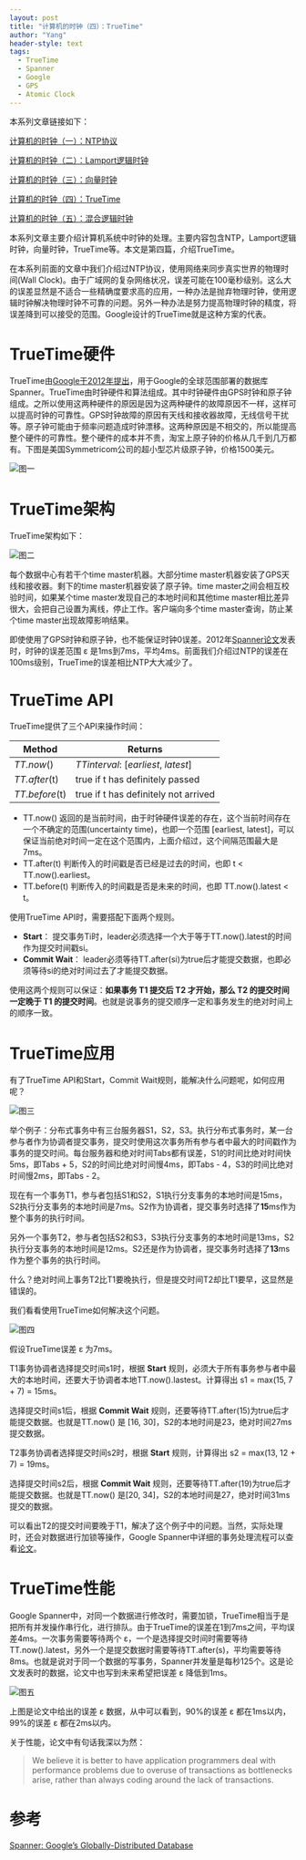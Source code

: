 ```yaml
---
layout: post
title: "计算机的时钟（四）：TrueTime"
author: "Yang"
header-style: text
tags:
  - TrueTime
  - Spanner
  - Google
  - GPS
  - Atomic Clock
---
```


本系列文章链接如下：

[计算机的时钟（一）：NTP协议](http://yang.observer/2020/07/11/time-ntp/)

[计算机的时钟（二）：Lamport逻辑时钟](http://yang.observer/2020/07/26/time-lamport-logical-time/)

[计算机的时钟（三）：向量时钟](http://yang.observer/2020/09/12/vector-clock/)

[计算机的时钟（四）：TrueTime](http://yang.observer/2020/11/02/true-time/)

[计算机的时钟（五）：混合逻辑时钟](http://yang.observer/2020/12/16/hlc/)



本系列文章主要介绍计算机系统中时钟的处理。主要内容包含NTP，Lamport逻辑时钟，向量时钟，TrueTime等。本文是第四篇，介绍TrueTime。

在本系列前面的文章中我们介绍过NTP协议，使用网络来同步真实世界的物理时间(Wall Clock)。由于广域网的复杂网络状况，误差可能在100毫秒级别。这么大的误差显然是不适合一些精确度要求高的应用，一种办法是抛弃物理时钟，使用逻辑时钟解决物理时钟不可靠的问题。另外一种办法是努力提高物理时钟的精度，将误差降到可以接受的范围。Google设计的TrueTime就是这种方案的代表。



# TrueTime硬件

TrueTime由[Google于2012年提出](https://static.googleusercontent.com/media/research.google.com/en//archive/spanner-osdi2012.pdf)，用于Google的全球范围部署的数据库Spanner。TrueTime由时钟硬件和算法组成。其中时钟硬件由GPS时钟和原子钟组成。之所以使用这两种硬件的原因是因为这两种硬件的故障原因不一样，这样可以提高时钟的可靠性。GPS时钟故障的原因有天线和接收器故障，无线信号干扰等。原子钟可能由于频率问题造成时钟漂移。这两种原因是不相交的，所以能提高整个硬件的可靠性。整个硬件的成本并不贵，淘宝上原子钟的价格从几千到几万都有。下图是美国Symmetricom公司的超小型芯片级原子钟，价格1500美元。

![图一](/img/in-post/2020-11-02-true-time/post-csas-atomic-clock.png)



# TrueTime架构

TrueTime架构如下：

![图二](/img/in-post/2020-11-02-true-time/post-true-time-architecture.png)

每个数据中心有若干个time master机器。大部分time master机器安装了GPS天线和接收器。剩下的time master机器安装了原子钟。time master之间会相互校验时间，如果某个time master发现自己的本地时间和其他time master相比差异很大，会把自己设置为离线，停止工作。客户端向多个time master查询，防止某个time master出现故障影响结果。

即使使用了GPS时钟和原子钟，也不能保证时钟0误差。2012年[Spanner论文](https://static.googleusercontent.com/media/research.google.com/en//archive/spanner-osdi2012.pdf)发表时，时钟的误差范围 ε 是1ms到7ms，平均4ms。前面我们介绍过NTP的误差在100ms级别，TrueTime的误差相比NTP大大减少了。



# TrueTime API

TrueTime提供了三个API来操作时间：

|Method| Returns                              |
|--------------   |------------------------------------ |
|*TT.now*()       |*TTinterval*: [*earliest*, *latest*] |
|*TT.after*(t)    |true if t has definitely passed      |
|*TT.before*(t)   |true if t has definitely not arrived |

- TT.now() 返回的是当前时间，由于时钟硬件误差的存在，这个当前时间存在一个不确定的范围(uncertainty time)，也即一个范围 [earliest, latest]，可以保证当前绝对时间一定在这个范围内，上面介绍过，这个间隔范围最大是7ms。
- TT.after(t) 判断传入的时间戳是否已经是过去的时间，也即 t < TT.now().earliest。
- TT.before(t) 判断传入的时间戳是否是未来的时间，也即 TT.now().latest < t。

使用TrueTime API时，需要搭配下面两个规则。

- **Start**： 提交事务Ti时，leader必须选择一个大于等于TT.now().latest的时间作为提交时间戳si。
- **Commit Wait**： leader必须等待TT.after(si)为true后才能提交数据，也即必须等待si的绝对时间过去了才能提交数据。

使用这两个规则可以保证：**如果事务 T1 提交后 T2 才开始，那么 T2 的提交时间一定晚于 T1 的提交时间**。也就是说事务的提交顺序一定和事务发生的绝对时间上的顺序一致。



# TrueTime应用

有了TrueTime API和Start，Commit Wait规则，能解决什么问题呢，如何应用呢？

![图三](/img/in-post/2020-11-02-true-time/post-true-time-usage1.png)

举个例子：分布式事务中有三台服务器S1，S2，S3。执行分布式事务时，某一台参与者作为协调者提交事务，提交时使用这次事务所有参与者中最大的时间戳作为事务的提交时间。每台服务器和绝对时间Tabs都有误差，S1的时间比绝对时间快5ms，即Tabs + 5，S2的时间比绝对时间慢4ms，即Tabs - 4，S3的时间比绝对时间慢2ms，即Tabs - 2。

现在有一个事务T1，参与者包括S1和S2，S1执行分支事务的本地时间是15ms，S2执行分支事务的本地时间是7ms。S2作为协调者，提交事务时选择了**15**ms作为整个事务的执行时间。

另外一个事务T2，参与者包括S2和S3，S3执行分支事务的本地时间是13ms，S2执行分支事务的本地时间是12ms。S2还是作为协调者，提交事务时选择了**13**ms作为整个事务的执行时间。

什么？绝对时间上事务T2比T1要晚执行，但是提交时间T2却比T1要早，这显然是错误的。

我们看看使用TrueTime如何解决这个问题。

![图四](/img/in-post/2020-11-02-true-time/post-true-time-usage2.png)

假设TrueTime误差 ε 为7ms。

T1事务协调者选择提交时间s1时，根据 **Start** 规则，必须大于所有事务参与者中最大的本地时间，还要大于协调者本地TT.now().lastest。计算得出 s1 = max(15, 7 + 7) = 15ms。

选择提交时间s1后，根据 **Commit Wait** 规则，还要等待TT.after(15)为true后才能提交数据。也就是TT.now() 是 [16, 30]，S2的本地时间是23，绝对时间27ms提交数据。

T2事务协调者选择提交时间s2时，根据 **Start** 规则，计算得出 s2 = max(13, 12 + 7) = 19ms。

选择提交时间s2后，根据 **Commit Wait** 规则，还要等待TT.after(19)为true后才能提交数据。也就是TT.now() 是[20, 34]，S2的本地时间是27，绝对时间31ms提交的数据。

可以看出T2的提交时间要晚于T1，解决了这个例子中的问题。当然，实际处理时，还会对数据进行加锁等操作，Google Spanner中详细的事务处理流程可以查看[论文](https://static.googleusercontent.com/media/research.google.com/en//archive/spanner-osdi2012.pdf)。



# TrueTime性能

Google Spanner中，对同一个数据进行修改时，需要加锁，TrueTime相当于是把所有并发操作串行化，进行排队。由于TrueTime的误差在1到7ms之间，平均误差4ms。一次事务需要等待两个 ε，一个是选择提交时间时需要等待TT.now().latest，另外一个是提交数据时需要等待TT.after(s)，平均需要等待8ms。也就是说对于同一个数据的写事务，Spanner并发量是每秒125个。这是论文发表时的数据，论文中也写到未来希望把误差 ε 降低到1ms。

![图五](/img/in-post/2020-11-02-true-time/post-true-time-performance.png)

上图是论文中给出的误差 ε 数据，从中可以看到，90%的误差 ε 都在1ms以内，99%的误差 ε 都在2ms以内。



关于性能，论文中有句话我深以为然：

> We believe it is better to have application programmers deal with performance problems due to overuse of transactions as bottlenecks arise, rather than always coding around the lack of transactions.



# 参考

[Spanner: Google’s Globally-Distributed Database](https://static.googleusercontent.com/media/research.google.com/en//archive/spanner-osdi2012.pdf)

